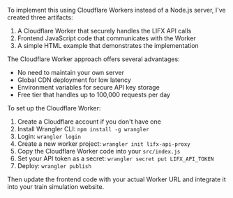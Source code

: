 To implement this using Cloudflare Workers instead of a Node.js server, I've created three artifacts:

1. A Cloudflare Worker that securely handles the LIFX API calls
2. Frontend JavaScript code that communicates with the Worker
3. A simple HTML example that demonstrates the implementation

The Cloudflare Worker approach offers several advantages:
- No need to maintain your own server
- Global CDN deployment for low latency
- Environment variables for secure API key storage
- Free tier that handles up to 100,000 requests per day

To set up the Cloudflare Worker:

1. Create a Cloudflare account if you don't have one
2. Install Wrangler CLI: `npm install -g wrangler`
3. Login: `wrangler login`
4. Create a new worker project: `wrangler init lifx-api-proxy`
5. Copy the Cloudflare Worker code into your `src/index.js`
6. Set your API token as a secret: `wrangler secret put LIFX_API_TOKEN`
7. Deploy: `wrangler publish`

Then update the frontend code with your actual Worker URL and integrate it into your train simulation website.
